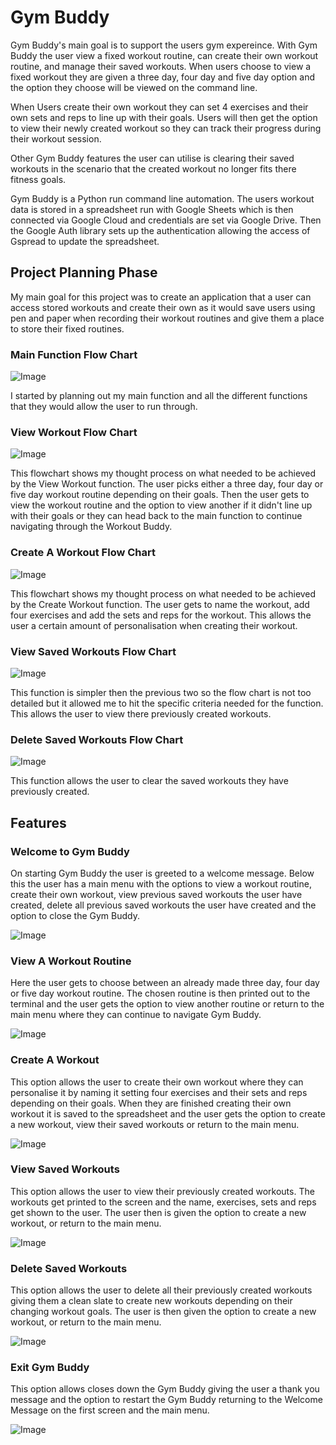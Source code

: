 # Gym Buddy

Gym Buddy's main goal is to support the users gym expereince. With Gym Buddy the user view a fixed workout routine, can create their own workout routine, and manage their saved workouts. When users choose to view a fixed workout they are given a three day, four day and five day option and the option they choose will be viewed on the command line. 

When Users create their own workout they can set 4 exercises and their own sets and reps to line up with their goals. Users will then get the option to view their newly created workout so they can track their progress during their workout session. 

Other Gym Buddy features the user can utilise is clearing their saved workouts in the scenario that the created workout no longer fits there fitness goals.

Gym Buddy is a Python run command line automation. The users workout data is stored in a spreadsheet run with Google Sheets which is then connected via Google Cloud and credentials are set via Google Drive. Then the Google Auth library sets up the authentication allowing the access of Gspread to update the spreadsheet.

## Project Planning Phase

My main goal for this project was to create an application that a user can access stored workouts and create their own as it would save users using pen and paper when recording their workout routines and give them a place to store their fixed routines.

### Main Function Flow Chart

![Image](images/flowcharts/main_function_flowchart.png)

I started by planning out my main function and all the different functions that they would allow the user to run through.

### View Workout Flow Chart

![Image](images/flowcharts/view_workout_flowchart.png)

This flowchart shows my thought process on what needed to be achieved by the View Workout function. The user picks either a three day, four day or five day workout routine depending on their goals. Then the user gets to view the workout routine and the option to view another if it didn't line up with their goals or they can head back to the main function to continue navigating through the Workout Buddy.

### Create A Workout Flow Chart

![Image](images/flowcharts/create_workout_function.png)

This flowchart shows my thought process on what needed to be achieved by the Create Workout function. The user gets to name the workout, add four exercises and add the sets and reps for the workout. This allows the user a certain amount of personalisation when creating their workout.

### View Saved Workouts Flow Chart

![Image](images/flowcharts/view_saved_flowchart.png)

This function is simpler then the previous two so the flow chart is not too detailed but it allowed me to hit the specific criteria needed for the function. This allows the user to view there previously created workouts. 

### Delete Saved Workouts Flow Chart

![Image](images/flowcharts/delete_saved_flowchart.png)

This function allows the user to clear the saved workouts they have previously created.

## Features

### Welcome to Gym Buddy

On starting Gym Buddy the user is greeted to a welcome message. Below this the user has a main menu with the options to view a workout routine, create their own workout, view previous saved workouts the user have created, delete all previous saved workouts the user have created and the option to close the Gym Buddy.

![Image](images/)

### View A Workout Routine

Here the user gets to choose between an already made three day, four day or five day workout routine. The chosen routine is then printed out to the terminal and the user gets the option to view another routine or return to the main menu where they can continue to navigate Gym Buddy.

![Image](images/)

### Create A Workout

This option allows the user to create their own workout where they can personalise it by naming it setting four exercises and their sets and reps depending on their goals. When they are finished creating their own workout it is saved to the spreadsheet and the user gets the option to create a new workout, view their saved workouts or return to the main menu. 

![Image](images/)

### View Saved Workouts

This option allows the user to view their previously created workouts. The workouts get printed to the screen and the name, exercises, sets and reps get shown to the user. The user then is given the option to create a new workout, or return to the main menu.

![Image](images/)

### Delete Saved Workouts

This option allows the user to delete all their previously created workouts giving them a clean slate to create new workouts depending on their changing workout goals. The user is then given the option to create a new workout, or return to the main menu.

![Image](images/)

### Exit Gym Buddy

This option allows closes down the Gym Buddy giving the user a thank you message and the option to restart the Gym Buddy returning to the Welcome Message on the first screen and the main menu.

![Image](images/)